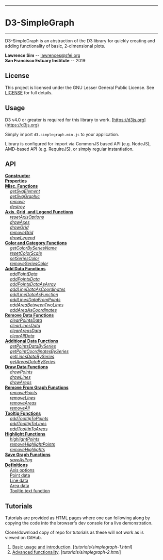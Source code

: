 ----------

# D3-SimpleGraph #

----------

D3-SimpleGraph is an abstraction of the D3 library for quickly creating and adding functionality of basic, 2-dimensional plots.

**Lawrence Sim** -- lawrences@sfei.org  
**San Francisco Estuary Institute** -- 2019

## License ##

This project is licensed under the GNU Lesser General Public License. See [LICENSE](LICENSE) for full details.

## Usage ##

D3 v4.0 or greater is required for this library to work. [https://d3js.org](https://d3js.org)

Simply import `d3.simplegraph.min.js` to your application.

Library is configured for import via CommonJS based API (e.g. NodeJS), AMD-based API (e.g. RequireJS), or simply regular instantiation.

## API ##

**[Constructor](API.md#constructor)**  
**[Properties](API.md#properties)**  
**[Misc. Functions](API.md#misc-functions)**  
&nbsp; &nbsp; *[getSvgElement](API.md#sg-get-svg-element)*  
&nbsp; &nbsp; *[getSvgGraphic](API.md#sg-get-svg-graphic)*  
&nbsp; &nbsp; *[remove](API.md#sg-remove)*  
&nbsp; &nbsp; *[destroy](API.md#sg-destroy)*  
**[Axis, Grid, and Legend Functions](axis-grid-and-legend-functions)**  
&nbsp; &nbsp; *[resetAxisOptions](API.md#sg-reset-axis-options)*  
&nbsp; &nbsp; *[drawAxes](API.md#sg-draw-axes)*  
&nbsp; &nbsp; *[drawGrid](API.md#sg-draw-grid)*  
&nbsp; &nbsp; *[removeGrid](API.md#sg-remove-grid)*  
&nbsp; &nbsp; *[drawLegend](API.md#sg-draw-legend)*  
**[Color and Category Functions](API.md#color-and-category-functions)**  
&nbsp; &nbsp; *[getColorBySeriesName](API.md#sg-get-color-series-by-name)*  
&nbsp; &nbsp; *[resetColorScale](API.md#sg-reset-color-scale)*  
&nbsp; &nbsp; *[setSeriesColor](API.md#sg-set-series-color)*  
&nbsp; &nbsp; *[removeSeriesColor](API.md#sg-remove-series-color)*  
**[Add Data Functions](API.md#add-data-functions)**  
&nbsp; &nbsp; *[addPointData](API.md#sg-add-point-data)*  
&nbsp; &nbsp; *[addPointsData](API.md#sg-add-points-data)*  
&nbsp; &nbsp; *[addPointsDataAsArray](API.md#sg-add-points-data-as-array)*  
&nbsp; &nbsp; *[addLineDataAsCoordinates](API.md#sg-add-line-data-as-coordinates)*  
&nbsp; &nbsp; *[addLineDataAsFunction](API.md#sg-add-line-data-as-function)*  
&nbsp; &nbsp; *[addLinesDataFromPoints](API.md#sg-add-line-data-from-points)*  
&nbsp; &nbsp; *[addAreaBetweenTwoLines](API.md#sg-add-area-between-two-lines)*  
&nbsp; &nbsp; *[addAreaAsCoordinates](API.md#sg-area-as-coordinates)*  
**[Remove Data Functions]("#remove-data-functions)**  
&nbsp; &nbsp; *[clearPointsData](API.md#sg-clear-points-data)*  
&nbsp; &nbsp; *[clearLinesData](API.md#sg-clear-lines-data)*  
&nbsp; &nbsp; *[clearAreasData](API.md#sg-clear-areas-data)*  
&nbsp; &nbsp; *[clearAllData](API.md#sg-clear-all-data)*  
**[Additional Data Functions](API.md#additional-data-functions)**  
&nbsp; &nbsp; *[getPointsDataBySeries](API.md#sg-get-points-data-by-series)*  
&nbsp; &nbsp; *[getPointCoordinatesBySeries](API.md#sg-get-point-coordinates-by-series)*  
&nbsp; &nbsp; *[getLinesDataBySeries](API.md#sg-get-line-data-by-series)*  
&nbsp; &nbsp; *[getAreasDataBySeries](API.md#sg-get-area-data-by-series)*  
**[Draw Data Functions](API.md#draw-data-functions)**  
&nbsp; &nbsp; *[drawPoints](API.md#sg-draw-points)*  
&nbsp; &nbsp; *[drawLines](API.md#sg-draw-lines)*  
&nbsp; &nbsp; *[drawAreas](API.md#sg-draw-areas)*  
**[Remove From Graph Functions](API.md#remove-from-graph-functions)**  
&nbsp; &nbsp; *[removePoints](API.md#sg-remove-points)*  
&nbsp; &nbsp; *[removeLines](API.md#sg-remove-lines)*  
&nbsp; &nbsp; *[removeAreas](API.md#sg-remove-areas)*  
&nbsp; &nbsp; *[removeAll](API.md#sg-remove-all)*  
**[Tooltip Functions](API.md#tooltip-functions)**  
&nbsp; &nbsp; *[addTooltipToPoints](API.md#sg-add-tooltip-to-points)*  
&nbsp; &nbsp; *[addTooltipToLines](API.md#sg-add-tooltip-to-lines)*  
&nbsp; &nbsp; *[addTooltipToAreas](API.md#sg-add-tooltip-to-areas)*  
**[Highlight Functions](API.md#highlight-functions)**  
&nbsp; &nbsp; *[highlightPoints](API.md#sg-highlight-points)*  
&nbsp; &nbsp; *[removeHighlightPoints](API.md#sg-remove-highlights-points)*  
&nbsp; &nbsp; *[removeHighlights](API.md#sg-remove-highlights)*  
**[Save Graph Functions](API.md#save-graph-functions)**  
&nbsp; &nbsp; *[saveAsPng](API.md#sg-save-as-png)*   
**[Definitions](API.md#definitions)**  
&nbsp; &nbsp; [Axis options](API.md#axis-options)  
&nbsp; &nbsp; [Point data](API.md#point-data)  
&nbsp; &nbsp; [Line data](API.md#line-data)  
&nbsp; &nbsp; [Area data](API.md#area-data)  
&nbsp; &nbsp; [Tooltip text function](API.md#tooltip-text-function)  

## Tutorials ##

Tutorials are provided as HTML pages where one can following along by copying the code into the browser's dev console for a live demonstration.

Clone/download copy of repo for tutorials as these will not work as is viewed on GitHub.

1. [Basic usage and introduction](tutorials/simplegraph-1.html). [*tutorials/simplegraph-1.html*]
2. [Advanced functionality](tutorials/simplegraph-2.html). [*tutorials/simplegraph-2.html*]

